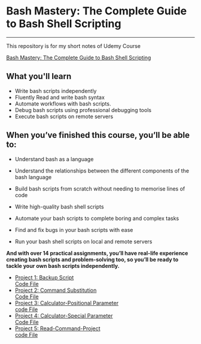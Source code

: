 # Bash Mastery: The Complete Guide to Bash Shell Scripting
-----

This repository is for my short notes of Udemy Course 

[Bash Mastery: The Complete Guide to Bash Shell Scripting](https://www.udemy.com/course/bash-mastery/)

## What you'll learn

- Write bash scripts independently
- Fluently Read and write bash syntax
- Automate workflows with bash scripts.
- Debug bash scripts using professional debugging tools
- Execute bash scripts on remote servers

## When you’ve finished this course, you’ll be able to:

- Understand bash as a language

- Understand the relationships between the different components of the bash language

- Build bash scripts from scratch without needing to memorise lines of code

- Write high-quality bash shell scripts

- Automate your bash scripts to complete boring and complex tasks

- Find and fix bugs in your bash scripts with ease

- Run your bash shell scripts on local and remote servers


**And with over 14 practical assignments, you’ll have real-life experience creating bash scripts and problem-solving too, so you’ll be ready to tackle your own bash scripts independently.**

- [Project 1: Backup Script](./section-01-How-To-Build-a-Bash-Script/Project.md) \
    [Code File](./section-01-How-To-Build-a-Bash-Script/scripts/backup_script-Project)
- [Project 2: Command Substitution](./section-02-Variables-and-Shell-Expansions/Project-Command_substitution.md) \
    [Code File](./section-02-Variables-and-Shell-Expansions/scripts/improved-backup-script-Project.sh)
- [Project 3: Calculator-Positional Parameter](Section-04-Requesting-User-Input/Project-Positional-Parameters.md) \
    [code File](Section-04-Requesting-User-Input/scripts/positional-parameter-Project.sh)
- [Project 4: Calculator-Special Parameter](Section-04-Requesting-User-Input/Project-SpecialParameters.md) \
    [Code File](Section-04-Requesting-User-Input/scripts/Special-Parameters-Project.sh)
- [Project 5: Read-Command-Project](Section-04-Requesting-User-Input\Project-Read-Command.md) \
    [code File](Section-04-Requesting-User-Input\scripts\read-Project.sh)